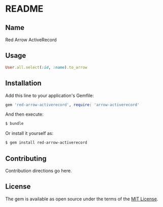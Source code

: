 # README

## Name

Red Arrow ActiveRecord

## Usage

```rb
User.all.select(:id, :name).to_arrow
```

## Installation
Add this line to your application's Gemfile:

```ruby
gem 'red-arrow-activerecord', require: 'arrow-activerecord'
```

And then execute:
```bash
$ bundle
```

Or install it yourself as:
```bash
$ gem install red-arrow-activerecord
```

## Contributing
Contribution directions go here.

## License
The gem is available as open source under the terms of the [MIT License](http://opensource.org/licenses/MIT).
